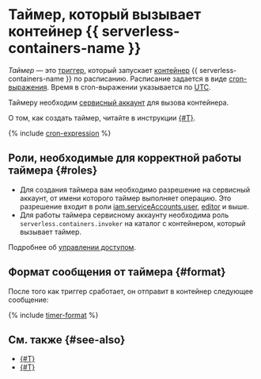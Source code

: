 # Таймер, который вызывает контейнер {{ serverless-containers-name }}

_Таймер_ — это [триггер](../trigger/), который запускает [контейнер](../container.md) {{ serverless-containers-name }} по расписанию. Расписание задается в виде [cron-выражения](../../../_includes/functions/cron-expression.md#cron-expression). Время в cron-выражении указывается по [UTC](https://ru.wikipedia.org/wiki/Всемирное_координированное_время).

Таймеру необходим [сервисный аккаунт](../../../iam/concepts/users/service-accounts.md) для вызова контейнера.

О том, как создать таймер, читайте в инструкции [{#T}](../../operations/timer-create.md).

{% include [cron-expression](../../../_includes/functions/cron-expression.md) %}

## Роли, необходимые для корректной работы таймера {#roles}

* Для создания таймера вам необходимо разрешение на сервисный аккаунт, от имени которого таймер выполняет операцию. Это разрешение входит в роли [iam.serviceAccounts.user](../../../iam/security/index.md#iam-serviceAccounts-user), [editor](../../../iam/roles-reference.md#editor) и выше.
* Для работы таймера сервисному аккаунту необходима роль `serverless.containers.invoker` на каталог с контейнером, который вызывает таймер.

Подробнее об [управлении доступом](../../security/index.md).

## Формат сообщения от таймера {#format}

После того как триггер сработает, он отправит в контейнер следующее сообщение: 

{% include [timer-format](../../../_includes/functions/timer-format.md) %}

## См. также {#see-also}

* [{#T}](../../../functions/concepts/trigger/timer.md)
* [{#T}](../../../api-gateway/concepts/trigger/timer.md)
